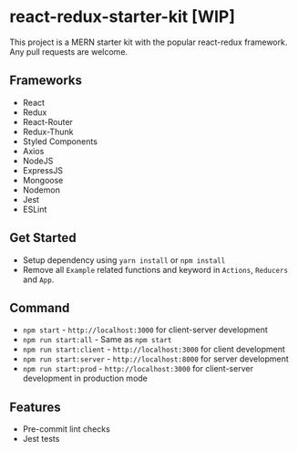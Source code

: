 # react-redux-starter-kit [WIP]
This project is a MERN starter kit with the popular react-redux framework. Any pull requests are welcome.

## Frameworks
- React
- Redux
- React-Router
- Redux-Thunk
- Styled Components
- Axios
- NodeJS
- ExpressJS
- Mongoose
- Nodemon
- Jest
- ESLint

## Get Started
- Setup dependency using `yarn install` or `npm install`
- Remove all `Example` related functions and keyword in `Actions`, `Reducers` and `App`.

## Command
- `npm start` - `http://localhost:3000` for client-server development
- `npm run start:all` - Same as `npm start`
- `npm run start:client` - `http://localhost:3000` for client development
- `npm run start:server` - `http://localhost:8000` for server development
- `npm run start:prod` - `http://localhost:3000` for client-server development in production mode

## Features
- Pre-commit lint checks
- Jest tests
